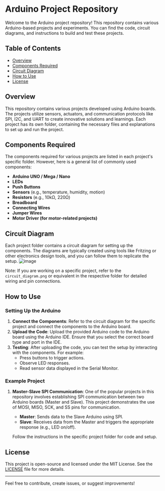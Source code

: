 # Arduino Project Repository

Welcome to the Arduino project repository! This repository contains various Arduino-based projects and experiments. You can find the code, circuit diagrams, and instructions to build and test these projects.

## Table of Contents

- [Overview](#overview)
- [Components Required](#components-required)
- [Circuit Diagram](#circuit-diagram)
- [How to Use](#how-to-use)
- [License](#license)

## Overview

This repository contains various projects developed using Arduino boards. The projects utilize sensors, actuators, and communication protocols like SPI, I2C, and UART to create innovative solutions and learnings. Each project has its own folder, containing the necessary files and explanations to set up and run the project.

## Components Required

The components required for various projects are listed in each project's specific folder. However, here is a general list of commonly used components:

- **Arduino UNO / Mega / Nano**
- **LEDs**
- **Push Buttons**
- **Sensors** (e.g., temperature, humidity, motion)
- **Resistors** (e.g., 10kΩ, 220Ω)
- **Breadboard**
- **Connecting Wires**
- **Jumper Wires**
- **Motor Driver (for motor-related projects)**

## Circuit Diagram

Each project folder contains a circuit diagram for setting up the components. The diagrams are typically created using tools like Fritzing or other electronics design tools, and you can follow them to replicate the setup.
![image](https://github.com/user-attachments/assets/72daaa32-2c79-4283-a9d7-d23bb9360f69)



Note: If you are working on a specific project, refer to the `circuit_diagram.png` or equivalent in the respective folder for detailed wiring and pin connections.

## How to Use

### Setting Up the Arduino

1. **Connect the Components**: Refer to the circuit diagram for the specific project and connect the components to the Arduino board.
2. **Upload the Code**: Upload the provided Arduino code to the Arduino board using the Arduino IDE. Ensure that you select the correct board type and port in the IDE.
3. **Testing**: After uploading the code, you can test the setup by interacting with the components. For example:
    - Press buttons to trigger actions.
    - Observe LED responses.
    - Read sensor data displayed in the Serial Monitor.

### Example Project

1. **Master-Slave SPI Communication**: One of the popular projects in this repository involves establishing SPI communication between two Arduino boards (Master and Slave). This project demonstrates the use of MOSI, MISO, SCK, and SS pins for communication.

    - **Master**: Sends data to the Slave Arduino using SPI.
    - **Slave**: Receives data from the Master and triggers the appropriate response (e.g., LED on/off).

    Follow the instructions in the specific project folder for code and setup.

## License

This project is open-source and licensed under the MIT License. See the [LICENSE](LICENSE) file for more details.

---

Feel free to contribute, create issues, or suggest improvements!

